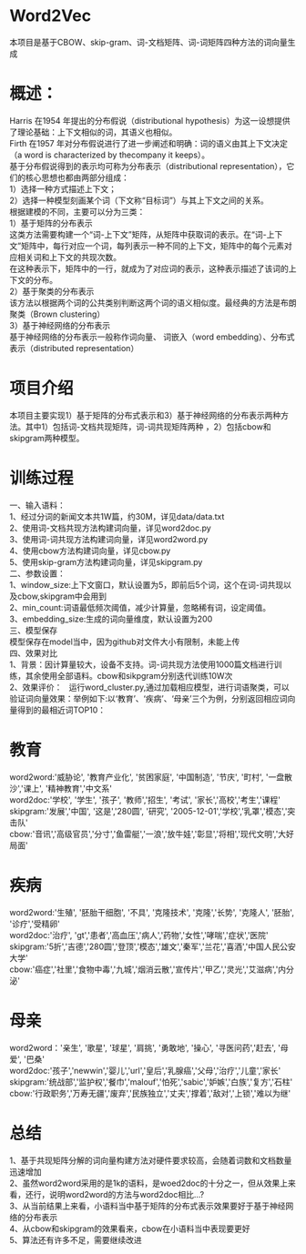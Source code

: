 #  Word2Vec  
本项目是基于CBOW、skip-gram、词-文档矩阵、词-词矩阵四种方法的词向量生成
# 概述：   
Harris 在1954 年提出的分布假说（distributional hypothesis）为这一设想提供了理论基础：上下文相似的词，其语义也相似。  
Firth 在1957 年对分布假说进行了进一步阐述和明确：词的语义由其上下文决定（a word is characterized by thecompany it keeps）。  
基于分布假说得到的表示均可称为分布表示（distributional representation），它们的核心思想也都由两部分组成：  
1）选择一种方式描述上下文；  
2）选择一种模型刻画某个词（下文称“目标词”）与其上下文之间的关系。  
根据建模的不同，主要可以分为三类：  
1）基于矩阵的分布表示  
这类方法需要构建一个“词-上下文”矩阵，从矩阵中获取词的表示。在“词-上下文”矩阵中，每行对应一个词，每列表示一种不同的上下文，矩阵中的每个元素对应相关词和上下文的共现次数。  
在这种表示下，矩阵中的一行，就成为了对应词的表示，这种表示描述了该词的上下文的分布。  
2）基于聚类的分布表示  
该方法以根据两个词的公共类别判断这两个词的语义相似度。最经典的方法是布朗聚类（Brown clustering）  
3）基于神经网络的分布表示  
基于神经网络的分布表示一般称作词向量、 词嵌入（word embedding）、分布式表示（distributed representation）  
# 项目介绍  
本项目主要实现1）基于矩阵的分布式表示和3）基于神经网络的分布表示两种方法。其中1）包括词-文档共现矩阵，词-词共现矩阵两种 ，2）包括cbow和skipgram两种模型。  
# 训练过程
一、输入语料：  
1、经过分词的新闻文本共1W篇，约30M，详见data/data.txt  
2、使用词-文档共现方法构建词向量，详见word2doc.py  
3、使用词-词共现方法构建词向量，详见word2word.py  
4、使用cbow方法构建词向量，详见cbow.py  
5、使用skip-gram方法构建词向量，详见skipgram.py  
二、参数设置：  
1、window_size:上下文窗口，默认设置为5，即前后5个词，这个在词-词共现以及cbow,skipgram中会用到  
2、min_count:词语最低频次阈值，减少计算量，忽略稀有词，设定阈值。  
3、embedding_size:生成的词向量维度，默认设置为200  
三、模型保存  
模型保存在model当中，因为github对文件大小有限制，未能上传  
四、效果对比  
1、背景：因计算量较大，设备不支持。词-词共现方法使用1000篇文档进行训练，其余使用全部语料。cbow和sikpgram分别迭代训练10W次  
2、效果评价：  
运行word_cluster.py,通过加载相应模型，进行词语聚类，可以验证词向量效果：举例如下:以‘教育’、‘疾病’、‘母亲’三个为例，分别返回相应词向量得到的最相近词TOP10：  
# 教育
word2word:'威胁论', '教育产业化', '贫困家庭', '中国制造', '节庆', '町村', '一盘散沙','课上', '精神教育','中文系'  
word2doc:'学校', '学生', '孩子', '教师','招生', '考试', '家长','高校','考生','课程'  
skipgram:'发展','中国', '这是','280圆', '研究', '2005-12-01','学校','乳罩','模态','突击队'  
cbow:'音讯','高级官员','分寸','鱼雷艇','一浪','放牛娃','彰显','将相','现代文明','大好局面'  

# 疾病
word2word:'生殖', '胚胎干细胞', '不具', '克隆技术', '克隆','长势', '克隆人', '胚胎', '诊疗','受精卵'  
word2doc:'治疗', 'gt','患者','高血压','病人','药物','女性','哮喘','症状','医院'  
skipgram:'5折','吉德','280圆','登顶','模态','雄文','秦军','兰花','喜酒','中国人民公安大学'  
cbow:'癌症','社里','食物中毒','九城','烟消云散','宣传片','甲乙','灵光','艾滋病','内分泌'  

# 母亲
word2word：'亲生', '歌星', '球星', '肩挑', '勇敢地', '操心', '寻医问药','赶去', '母爱', '巴桑'  
word2doc:'孩子','newwin','婴儿','url','皇后','乳腺癌','父母','治疗','儿童','家长'  
skipgram:'统战部','监护权','餐巾','malouf','怕死','sabic','妒嫉','白族','复方','石柱'  
cbow:'行政职务','万寿无疆','废弃','民族独立','丈夫','撑着','敌对','上锁','难以为继'  

# 总结  
1、基于共现矩阵分解的词向量构建方法对硬件要求较高，会随着词数和文档数量迅速增加  
2、虽然word2word采用的是1k的语料，是woed2doc的十分之一，但从效果上来看，还行，说明word2word的方法与word2doc相比...?  
3、从当前结果上来看，小语料当中基于矩阵的分布式表示效果要好于基于神经网络的分布表示  
4、从cbow和skipgram的效果看来，cbow在小语料当中表现要更好  
5、算法还有许多不足，需要继续改进  
